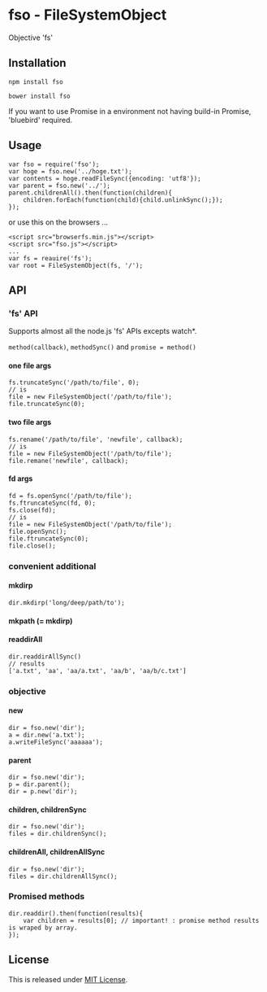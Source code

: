 fso - FileSystemObject
==========================

Objective 'fs'

Installation
--------------------------

    npm install fso

    bower install fso

If you want to use Promise in a environment not having build-in Promise, 'bluebird' required.

Usage
--------------------------

    var fso = require('fso');
    var hoge = fso.new('../hoge.txt');
    var contents = hoge.readFileSync({encoding: 'utf8'});
    var parent = fso.new('../');
    parent.childrenAll().then(function(children){
    	children.forEach(function(child){child.unlinkSync();});
    });

or use this on the browsers ...

    <script src="browserfs.min.js"></script>
    <script src="fso.js"></script>
    ...
    var fs = reauire('fs');
    var root = FileSystemObject(fs, '/');

API
--------------------------

### 'fs' API

Supports almost all the node.js 'fs' APIs excepts watch*.

`method(callback)`, `methodSync()` and `promise = method()`

#### one file args

    fs.truncateSync('/path/to/file', 0);
    // is
    file = new FileSystemObject('/path/to/file');
    file.truncateSync(0);

#### two file args

    fs.rename('/path/to/file', 'newfile', callback);
    // is
    file = new FileSystemObject('/path/to/file');
    file.remane('newfile', callback);

#### fd args

    fd = fs.openSync('/path/to/file');
    fs.ftruncateSync(fd, 0);
    fs.close(fd);
    // is
    file = new FileSystemObject('/path/to/file');
    file.openSync();
    file.ftruncateSync(0);
    file.close();

### convenient additional

#### mkdirp

    dir.mkdirp('long/deep/path/to');

#### mkpath (= mkdirp)

#### readdirAll

    dir.readdirAllSync()
    // results
    ['a.txt', 'aa', 'aa/a.txt', 'aa/b', 'aa/b/c.txt']

### objective

#### new

    dir = fso.new('dir');
    a = dir.new('a.txt');
    a.writeFileSync('aaaaaa');

#### parent

    dir = fso.new('dir');
    p = dir.parent();
    dir = p.new('dir');

#### children, childrenSync

    dir = fso.new('dir');
    files = dir.childrenSync();

#### childrenAll, childrenAllSync

    dir = fso.new('dir');
    files = dir.childrenAllSync();

### Promised methods

    dir.readdir().then(function(results){
    	var children = results[0]; // important! : promise method results is wraped by array.
    });

License
--------------------------

This is released under [MIT License](http://narazaka.net/license/MIT?2014).
